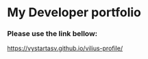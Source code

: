 # My Developer portfolio
### Please use the link bellow:
https://vystartasv.github.io/vilius-profile/
